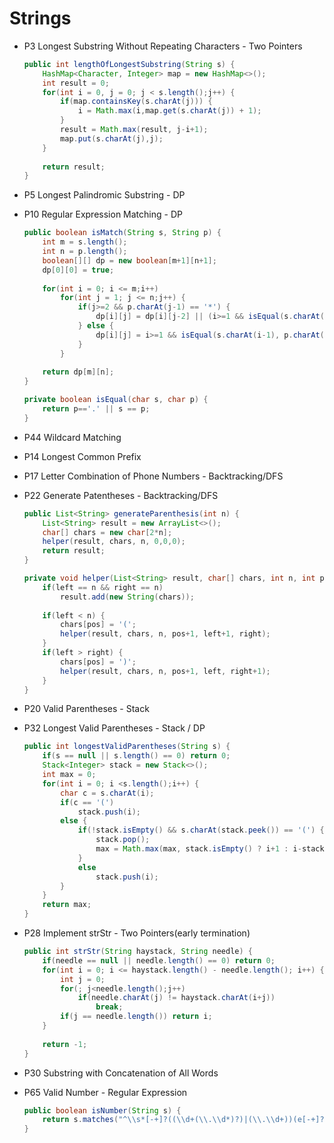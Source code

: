 # Strings

* P3 Longest Substring Without Repeating Characters - Two Pointers
    ```java
    public int lengthOfLongestSubstring(String s) {
        HashMap<Character, Integer> map = new HashMap<>();
        int result = 0;
        for(int i = 0, j = 0; j < s.length();j++) {
            if(map.containsKey(s.charAt(j))) {
                i = Math.max(i,map.get(s.charAt(j)) + 1);
            }
            result = Math.max(result, j-i+1);
            map.put(s.charAt(j),j);
        }
        
        return result;
    }

* P5 Longest Palindromic Substring - DP

* P10 Regular Expression Matching - DP
    ```java
    public boolean isMatch(String s, String p) {
        int m = s.length();
        int n = p.length();
        boolean[][] dp = new boolean[m+1][n+1];
        dp[0][0] = true;
        
        for(int i = 0; i <= m;i++) 
            for(int j = 1; j <= n;j++) {
                if(j>=2 && p.charAt(j-1) == '*') {
                    dp[i][j] = dp[i][j-2] || (i>=1 && isEqual(s.charAt(i-1), p.charAt(j-2)) && dp[i-1][j]);
                } else {
                    dp[i][j] = i>=1 && isEqual(s.charAt(i-1), p.charAt(j-1)) && dp[i-1][j-1];
                }
            }
        
        return dp[m][n];
    }
    
    private boolean isEqual(char s, char p) {
        return p=='.' || s == p;
    }
* P44 Wildcard Matching

* P14 Longest Common Prefix

* P17 Letter Combination of Phone Numbers - Backtracking/DFS
* P22 Generate Patentheses - Backtracking/DFS
    ```java
    public List<String> generateParenthesis(int n) {
        List<String> result = new ArrayList<>();
        char[] chars = new char[2*n];
        helper(result, chars, n, 0,0,0);
        return result;
    }
    
    private void helper(List<String> result, char[] chars, int n, int pos, int left, int right) {
        if(left == n && right == n)
            result.add(new String(chars));
        
        if(left < n) {
            chars[pos] = '(';
            helper(result, chars, n, pos+1, left+1, right);
        }
        if(left > right) {
            chars[pos] = ')';
            helper(result, chars, n, pos+1, left, right+1);
        }
    }

* P20 Valid Parentheses - Stack
* P32 Longest Valid Parentheses - Stack / DP
    ```java 
    public int longestValidParentheses(String s) {
        if(s == null || s.length() == 0) return 0;
        Stack<Integer> stack = new Stack<>();
        int max = 0;
        for(int i = 0; i <s.length();i++) {
            char c = s.charAt(i);
            if(c == '(')
                stack.push(i);
            else {
                if(!stack.isEmpty() && s.charAt(stack.peek()) == '(') {
                    stack.pop();
                    max = Math.max(max, stack.isEmpty() ? i+1 : i-stack.peek());
                }
                else
                    stack.push(i);
            }
        }
        return max;
    }

* P28 Implement strStr - Two Pointers(early termination)
    ```java
    public int strStr(String haystack, String needle) {
        if(needle == null || needle.length() == 0) return 0;
        for(int i = 0; i <= haystack.length() - needle.length(); i++) {
            int j = 0;
            for(; j<needle.length();j++)
                if(needle.charAt(j) != haystack.charAt(i+j))
                    break;
            if(j == needle.length()) return i;
        }
        
        return -1;
    }
* P30 Substring with Concatenation of All Words

* P65 Valid Number - Regular Expression
    ```java
    public boolean isNumber(String s) {
        return s.matches("^\\s*[-+]?((\\d+(\\.\\d*)?)|(\\.\\d+))(e[-+]?\\d+)?\\s*$");
    }

